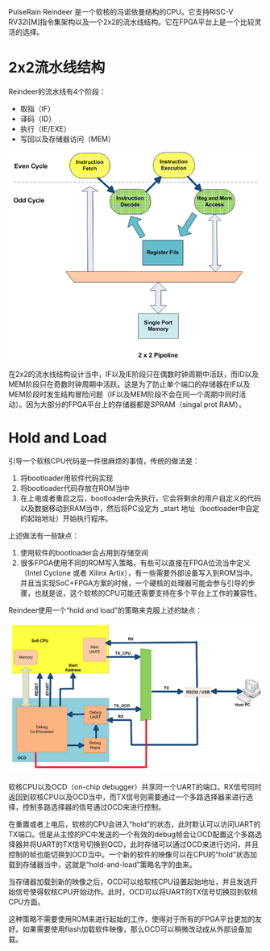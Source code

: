 PulseRain Reindeer 是一个软核的冯诺依曼结构的CPU。它支持RISC-V RV32I[M]指令集架构以及一个2x2的流水线结构。它在FPGA平台上是一个比较灵活的选择。

# 2x2流水线结构

Reindeer的流水线有4个阶段：

- 取指（IF）
- 译码（ID）
- 执行（IE/EXE）
- 写回以及存储器访问（MEM）

![avatar](./images/Reindeer-pipeline.png)

在2x2的流水线结构设计当中，IF以及IE阶段只在偶数时钟周期中活跃，而ID以及MEM阶段只在奇数时钟周期中活跃。这是为了防止单个端口的存储器在IF以及MEM阶段时发生结构冒险问题（IF以及MEM阶段不会在同一个周期中同时活动）。因为大部分的FPGA平台上的存储器都是SPRAM（singal prot RAM）。

# Hold and Load

引导一个软核CPU代码是一件很麻烦的事情，传统的做法是：

1. 将bootloader用软件代码实现
2. 将bootloader代码存放在ROM当中
3. 在上电或者重启之后，bootloader会先执行，它会将剩余的用户自定义的代码以及数据移动到RAM当中，然后将PC设定为 _start 地址（bootloader中自定的起始地址）开始执行程序。

上述做法有一些缺点：

1. 使用软件的bootloader会占用到存储空间
2. 很多FPGA使用不同的ROM写入策略，有些可以直接在FPGA位流当中定义（Intel Cyclone 或者 Xilinx Artix），有一些需要外部设备写入到ROM当中。并且当实现SoC+FPGA方案的时候，一个硬核的处理器可能会参与引导的步骤，也就是说，这个软核的CPU可能还需要支持在多个平台上工作的兼容性。

Reindeer使用一个“hold and load”的策略来克服上述的缺点：

![avatar](./images/Hold-and-Load.png)

软核CPU以及OCD（on-chip debugger）共享同一个UART的端口。RX信号同时返回到软核CPU以及OCD当中，而TX信号则需要通过一个多路选择器来进行选择，控制多路选择器的信号通过OCD来进行控制。

在重置或者上电后，软核的CPU会进入“hold”的状态，此时默认可以访问UART的TX端口。但是从主控的PC中发送的一个有效的debug帧会让OCD配置这个多路选择器并将UART的TX信号切换到OCD，此时存储可以通过OCD来进行访问，并且控制的帧也能切换到OCD当中。一个新的软件的映像可以在CPU的“hold”状态加载到存储器当中，这就是“hold-and-load”策略名字的由来。

当存储器加载到新的映像之后，OCD可以给软核CPU设置起始地址，并且发送开始信号使得软核CPU开始动作。此时，OCD可以将UART的TX信号切换回到软核CPU方面。

这种策略不需要使用ROM来进行起始的工作，使得对于所有的FPGA平台更加的友好。如果需要使用flash加载软件映像，那么OCD可以稍微改动成从外部设备加载。

